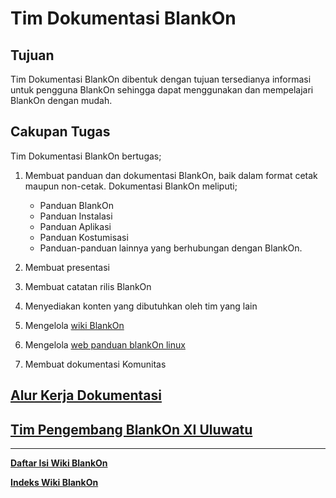 Tim Dokumentasi BlankOn
=======================

Tujuan
------
Tim Dokumentasi BlankOn dibentuk dengan tujuan tersedianya informasi untuk pengguna BlankOn sehingga dapat menggunakan dan mempelajari BlankOn dengan mudah.

Cakupan Tugas
-------------
Tim Dokumentasi BlankOn bertugas;
  1. Membuat panduan dan dokumentasi BlankOn, baik dalam format cetak maupun non-cetak. Dokumentasi BlankOn meliputi;
      - Panduan BlankOn
      - Panduan Instalasi
      - Panduan Aplikasi
      - Panduan Kostumisasi
      - Panduan-panduan lainnya yang berhubungan dengan BlankOn.

  2. Membuat presentasi
  3. Membuat catatan rilis BlankOn
  4. Menyediakan konten yang dibutuhkan oleh tim yang lain
  5. Mengelola [wiki BlankOn][wikiblankon]
  6. Mengelola [web panduan blankOn linux][webpanduanboi]
  7. Membuat dokumentasi Komunitas


[Alur Kerja Dokumentasi](/TimPengembang/Dokumentasi/AlurKerjaTimDokumentasi.md)
------------------------


[Tim Pengembang BlankOn XI Uluwatu](https://github.com/BlankOn/Uluwatu/blob/master/TEAM.md)
----------------------------------


[webpanduanboi]:(http://panduan.blankonlinux.or.id/)
[wikiblankon]:(https://blankon.github.io/wiki/)



---
[**Daftar Isi Wiki BlankOn**](/DaftarIsi/README.md)
 
[**Indeks Wiki BlankOn**](/Indeks.md)



